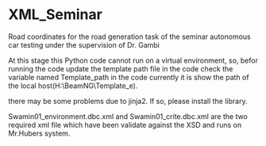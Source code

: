 # XML_Seminar
Road coordinates for the road generation task of the seminar autonomous car testing under the supervision of Dr. Gambi

At this stage this Python code cannot run on a virtual environment, so, befor running the code update the template path file in the code
check the variable named Template_path in the code currently it is show the path of the local host(H:\BeamNG\Template_e).

there may be some problems due to jinja2. If so, please install the library.

Swamin01_environment.dbc.xml and Swamin01_crite.dbc.xml are the two required xml file which have been validate against the XSD and runs on
Mr.Hubers system.
 
